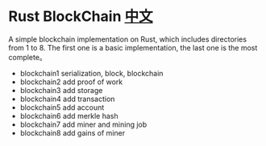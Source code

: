 # Rust BlockChain [中文](./README_CN.md)

A simple blockchain implementation on Rust, which includes directories from 1 to 8. The first one is a basic implementation, the last one is the most complete。

* blockchain1 serialization, block, blockchain
* blockchain2 add proof of work
* blockchain3 add storage
* blockchain4 add transaction
* blockchain5 add account
* blockchain6 add merkle hash
* blockchain7 add miner and mining job
* blockchain8 add gains of miner
